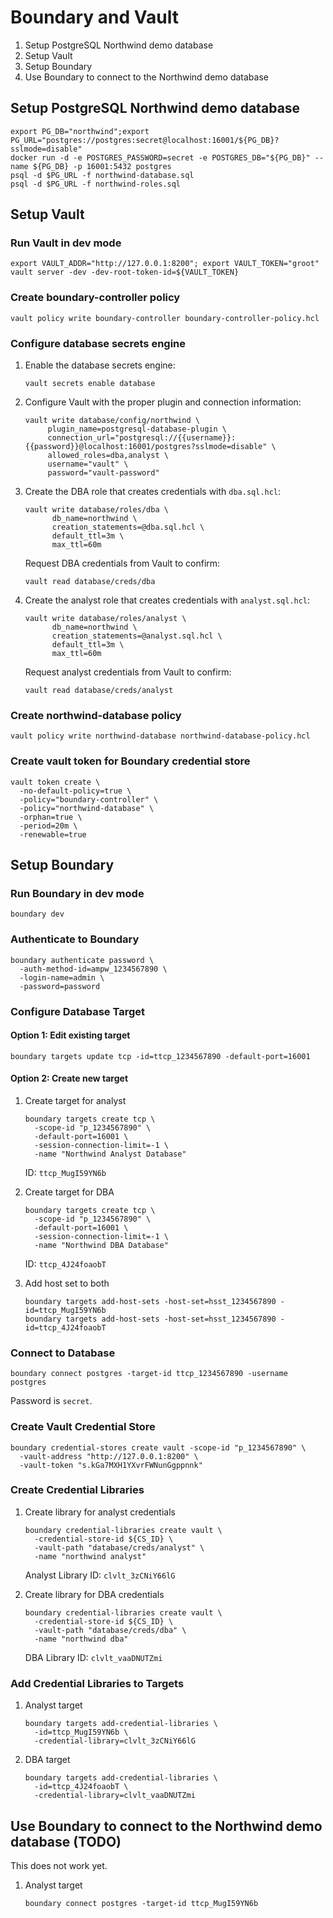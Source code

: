 # Boundary and Vault

1. Setup PostgreSQL Northwind demo database
2. Setup Vault
3. Setup Boundary
4. Use Boundary to connect to the Northwind demo database

## Setup PostgreSQL Northwind demo database


```shell
export PG_DB="northwind";export PG_URL="postgres://postgres:secret@localhost:16001/${PG_DB}?sslmode=disable"
docker run -d -e POSTGRES_PASSWORD=secret -e POSTGRES_DB="${PG_DB}" --name ${PG_DB} -p 16001:5432 postgres
psql -d $PG_URL -f northwind-database.sql
psql -d $PG_URL -f northwind-roles.sql
```

## Setup Vault

### Run Vault in dev mode

```shell
export VAULT_ADDR="http://127.0.0.1:8200"; export VAULT_TOKEN="groot"
vault server -dev -dev-root-token-id=${VAULT_TOKEN}
```

### Create boundary-controller policy

```shell
vault policy write boundary-controller boundary-controller-policy.hcl
```

### Configure database secrets engine

1. Enable the database secrets engine:

    ```shell
    vault secrets enable database
    ```

1. Configure Vault with the proper plugin and connection information:

    ```shell
    vault write database/config/northwind \
         plugin_name=postgresql-database-plugin \
         connection_url="postgresql://{{username}}:{{password}}@localhost:16001/postgres?sslmode=disable" \
         allowed_roles=dba,analyst \
         username="vault" \
         password="vault-password"
    ```

1. Create the DBA role that creates credentials with `dba.sql.hcl`:

    ```shell
    vault write database/roles/dba \
          db_name=northwind \
          creation_statements=@dba.sql.hcl \
          default_ttl=3m \
          max_ttl=60m
    ```

    Request DBA credentials from Vault to confirm:

    ```shell
    vault read database/creds/dba
    ```

1. Create the analyst role that creates credentials with `analyst.sql.hcl`:

    ```shell
    vault write database/roles/analyst \
          db_name=northwind \
          creation_statements=@analyst.sql.hcl \
          default_ttl=3m \
          max_ttl=60m
    ```

    Request analyst credentials from Vault to confirm:

    ```shell
    vault read database/creds/analyst
    ```

### Create northwind-database policy

```shell
vault policy write northwind-database northwind-database-policy.hcl
```

### Create vault token for Boundary credential store

```shell
vault token create \
  -no-default-policy=true \
  -policy="boundary-controller" \
  -policy="northwind-database" \
  -orphan=true \
  -period=20m \
  -renewable=true
```

## Setup Boundary

### Run Boundary in dev mode

```shell
boundary dev
```

### Authenticate to Boundary

```shell
boundary authenticate password \
  -auth-method-id=ampw_1234567890 \
  -login-name=admin \
  -password=password
```

### Configure Database Target

#### Option 1: Edit existing target

```shell
boundary targets update tcp -id=ttcp_1234567890 -default-port=16001
```

#### Option 2: Create new target

1. Create target for analyst

    ```shell
    boundary targets create tcp \
      -scope-id "p_1234567890" \
      -default-port=16001 \
      -session-connection-limit=-1 \
      -name "Northwind Analyst Database"
    ```

    ID: `ttcp_MugI59YN6b`

1. Create target for DBA

    ```shell
    boundary targets create tcp \
      -scope-id "p_1234567890" \
      -default-port=16001 \
      -session-connection-limit=-1 \
      -name "Northwind DBA Database"
    ```

    ID: `ttcp_4J24foaobT`

1. Add host set to both

    ```shell
    boundary targets add-host-sets -host-set=hsst_1234567890 -id=ttcp_MugI59YN6b
    boundary targets add-host-sets -host-set=hsst_1234567890 -id=ttcp_4J24foaobT
    ```

### Connect to Database

```shell
boundary connect postgres -target-id ttcp_1234567890 -username postgres
```

Password is `secret`.

### Create Vault Credential Store

```shell
boundary credential-stores create vault -scope-id "p_1234567890" \
  -vault-address "http://127.0.0.1:8200" \
  -vault-token "s.kGa7MXH1YXvrFWNunGgppnnk"
```

### Create Credential Libraries

1. Create library for analyst credentials

    ```shell
    boundary credential-libraries create vault \
      -credential-store-id ${CS_ID} \
      -vault-path "database/creds/analyst" \
      -name "northwind analyst"
    ```

    Analyst Library ID: `clvlt_3zCNiY66lG`

1. Create library for DBA credentials

    ```shell
    boundary credential-libraries create vault \
      -credential-store-id ${CS_ID} \
      -vault-path "database/creds/dba" \
      -name "northwind dba"
    ```

    DBA Library ID: `clvlt_vaaDNUTZmi`

### Add Credential Libraries to Targets

1. Analyst target

    ```shell
    boundary targets add-credential-libraries \
      -id=ttcp_MugI59YN6b \
      -credential-library=clvlt_3zCNiY66lG
    ```

1. DBA target

    ```shell
    boundary targets add-credential-libraries \
      -id=ttcp_4J24foaobT \
      -credential-library=clvlt_vaaDNUTZmi
    ```
## Use Boundary to connect to the Northwind demo database (TODO)

This does not work yet.

1. Analyst target

    ```shell
    boundary connect postgres -target-id ttcp_MugI59YN6b
    ```
